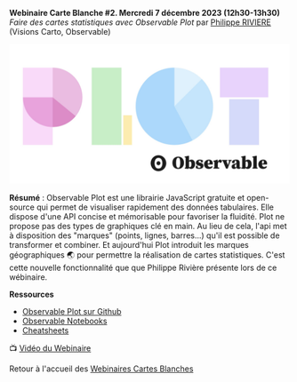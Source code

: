 **Webinaire Carte Blanche #2. Mercredi 7 décembre 2023 (12h30-13h30)**
_Faire des cartes statistiques avec Observable Plot_ par [Philippe RIVIERE](https://observablehq.com/@fil) (Visions Carto, Observable) </br>

![image](obsplot.jpeg)

**Résumé** : Observable Plot est une librairie JavaScript gratuite et open-source qui permet de visualiser rapidement des données tabulaires. Elle dispose d'une API concise et mémorisable pour favoriser la fluidité. Plot ne propose pas des types de graphiques clé en main. Au lieu de cela, l'api met à disposition des "marques" (points, lignes, barres...) qu'il est possible de transformer et combiner. Et aujourd'hui Plot introduit les marques géographiques 🌏 pour permettre la réalisation de cartes statistiques. C'est cette nouvelle fonctionnalité que que Philippe Rivière présente lors de ce wébinaire.


**Ressources** </br>
- [Observable Plot sur Github](https://github.com/observablehq/plot)</br>
- [Observable Notebooks](https://observablehq.com/collection/@observablehq/plot)</br>
- [Cheatsheets](https://observablehq.com/collection/@observablehq/plot-cheatsheets)</br>

📺 [Vidéo du Webinaire](https://pewflix.com/w/nppUsvZNn6Y3mE5XwmK7gT) </br>

Retour à l'accueil des [Webinaires Cartes Blanches](https://github.com/magisAR9/webinaires)
